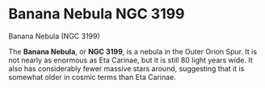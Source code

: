 # Banana Nebula NGC 3199
Banana Nebula (NGC 3199)
 		 	 

The **Banana Nebula**, or **NGC 3199**, is a nebula in the Outer Orion Spur. It is not nearly as enormous as Eta Carinae, but it is still 80 light years wide. It also has considerably fewer massive stars around, suggesting that it is somewhat older in cosmic terms than Eta Carinae.